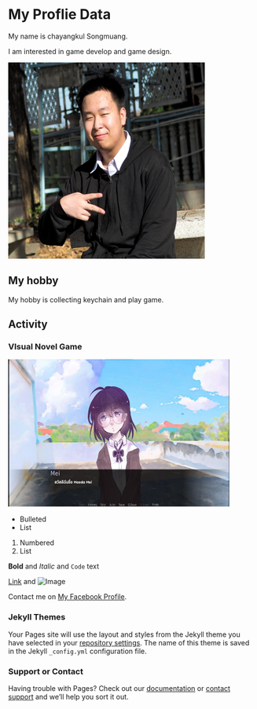 # My Proflie Data

My name is chayangkul Songmuang.

I am interested in game develop and game design.

<img src="/Images/ProfliePicture.JPG" width="400" height="400">


## My hobby

My hobby is collecting keychain and play game.

## Activity
### VIsual Novel Game

<img src="/Images/VN.jpeg" width="450" height="300">

- Bulleted
- List

1. Numbered
2. List

**Bold** and _Italic_ and `Code` text

[Link](url) and ![Image](src)

Contact me on [My Facebook Profile](https://www.facebook.com/chayangkul.songmuang/).

### Jekyll Themes

Your Pages site will use the layout and styles from the Jekyll theme you have selected in your [repository settings](https://github.com/Nidome/nidome.github.io/settings/pages). The name of this theme is saved in the Jekyll `_config.yml` configuration file.

### Support or Contact

Having trouble with Pages? Check out our [documentation](https://docs.github.com/categories/github-pages-basics/) or [contact support](https://support.github.com/contact) and we’ll help you sort it out.
